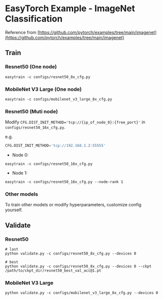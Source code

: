 # EasyTorch Example - ImageNet Classification

Reference from [https://github.com/pytorch/examples/tree/main/imagenet](https://github.com/pytorch/examples/tree/main/imagenet)

## Train

### Resnet50 (One node)

```shell
easytrain -c configs/resnet50_8x_cfg.py
```

### MobileNet V3 Large (One node)

```shell
easytrain -c configs/mobilenet_v3_large_8x_cfg.py
```

### Resnet50 (Muti node)

Modify `CFG.DIST_INIT_METHOD='tcp://{ip_of_node_0}:{free_port}'` in `configs/resnet50_16x_cfg.py`.

e.g.

```python
CFG.DIST_INIT_METHOD='tcp://192.168.1.2:55555'
```

* Node 0:

```shell
easytrain -c configs/resnet50_16x_cfg.py
```

* Node 1:

```shell
easytrain -c configs/resnet50_16x_cfg.py --node-rank 1
```

### Other models

To train other models or modify hyperparameters, customize config yourself.

## Validate

### Resnet50

```shell
# last
python validate.py -c configs/resnet50_8x_cfg.py --devices 0

# best
python validate.py -c configs/resnet50_8x_cfg.py --devices 0 --ckpt /path/to/ckpt_dir/resnet50_best_val_acc@1.pt
```

### MobileNet V3 Large

```shell
python validate.py -c configs/mobilenet_v3_large_8x_cfg.py --devices 0
```
